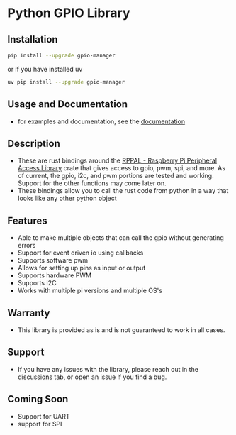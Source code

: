 # Python GPIO Library

## Installation

``` bash
pip install --upgrade gpio-manager
``` 
or if you have installed uv
``` bash
uv pip install --upgrade gpio-manager
```

## Usage and Documentation
- for examples and documentation, see the [documentation](https://gpio-manager.readthedocs.io/en/latest/index.html)


## Description

- These are rust bindings around
  the [RPPAL - Raspberry Pi Peripheral Access Library](https://github.com/golemparts/rppal) crate that gives access to
  gpio, pwm, spi, and more.
  As of current, the gpio, i2c, and pwm portions are tested and working.
  Support for the other functions may come later on.
- These bindings allow you to call the rust code from python in a way that looks like any other python object

## Features

- Able to make multiple objects that can call the gpio without generating errors
- Support for event driven io using callbacks
- Supports software pwm
- Allows for setting up pins as input or output
- Supports hardware PWM
- Supports I2C
- Works with multiple pi versions and multiple OS's

## Warranty

- This library is provided as is and is not guaranteed to work in all cases.

## Support

- If you have any issues with the library, please reach out in the discussions tab, or open an issue if you find a bug.

## Coming Soon

- Support for UART
- support for SPI